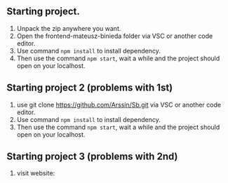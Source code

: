 ## Starting project.

1. Unpack the zip anywhere you want.
2. Open the frontend-mateusz-binieda folder via VSC or another code editor.
3. Use command `npm install` to install dependency.
4. Then use the command `npm start`, wait a while and the project should open on your localhost.

## Starting project 2 (problems with 1st)

1. use git clone https://github.com/Arssin/Sb.git via VSC or another code editor.
2. Use command `npm install` to install dependency.
3. Then use the command `npm start`, wait a while and the project should open on your localhost.

## Starting project 3 (problems with 2nd)

1. visit website:
